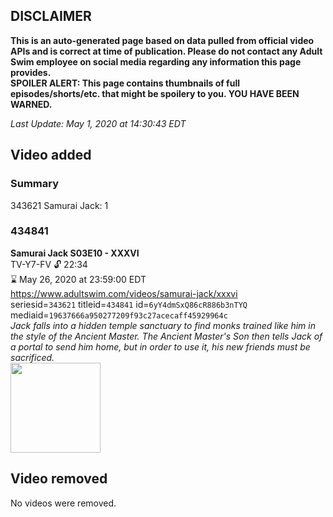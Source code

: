 ## DISCLAIMER
**This is an auto-generated page based on data pulled from official video APIs and is correct at time of publication. Please do not contact any Adult Swim employee on social media regarding any information this page provides.**  
**SPOILER ALERT: This page contains thumbnails of full episodes/shorts/etc. that might be spoilery to you. YOU HAVE BEEN WARNED.**  

_Last Update: May 1, 2020 at 14:30:43 EDT_
## Video added
### Summary
343621 Samurai Jack: 1  
### 434841
**Samurai Jack S03E10 - XXXVI**  
TV-Y7-FV 🔓 22:34  
⌛ May 26, 2020 at 23:59:00 EDT  
https://www.adultswim.com/videos/samurai-jack/xxxvi  
seriesid=`343621` titleid=`434841` id=`6yY4dmSxQ86cR886b3nTYQ` mediaid=`19637666a950277209f93c27acecaff45929964c`  
_Jack falls into a hidden temple sanctuary to find monks trained like him in the style of the Ancient Master. The Ancient Master's Son then tells Jack of a portal to send him home, but in order to use it, his new friends must be sacrificed._  
<a href="https://media.cdn.adultswim.com/uploads/20200407/thumbnails/2_20471417179-samjack_036.jpg"><img src="https://media.cdn.adultswim.com/uploads/20200407/thumbnails/2_20471417179-samjack_036.jpg" height="144px" /></a>
## Video removed
No videos were removed.  
